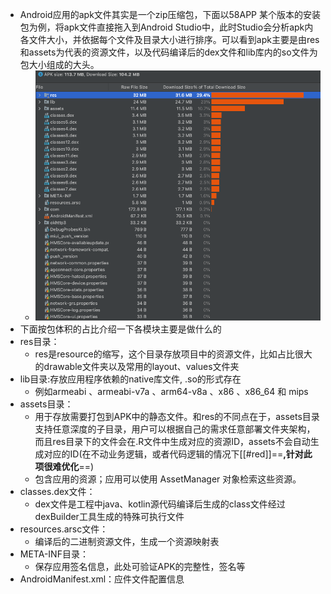- Android应用的apk文件其实是一个zip压缩包，下面以58APP 某个版本的安装包为例，将apk文件直接拖入到Android Studio中，此时Studio会分析apk内各文件大小，并依据每个文件及目录大小进行排序。可以看到apk主要是由res和assets为代表的资源文件，以及代码编译后的dex文件和lib库内的so文件为包大小组成的大头。
	- ![image.png](../assets/image_1684422746514_0.png)
- 下面按包体积的占比介绍一下各模块主要是做什么的
- res目录：
	- res是resource的缩写，这个目录存放项目中的资源文件，比如占比很大的drawable文件夹以及常用的layout、values文件夹
- lib目录:存放应用程序依赖的native库文件, .so的形式存在
	- 例如armeabi 、armeabi-v7a 、arm64-v8a 、x86 、x86_64 和 mips
- assets目录：
	- 用于存放需要打包到APK中的静态文件。和res的不同点在于，assets目录支持任意深度的子目录，用户可以根据自己的需求任意部署文件夹架构，而且res目录下的文件会在.R文件中生成对应的资源ID，assets不会自动生成对应的ID(在不动业务逻辑，或者代码逻辑的情况下[[#red]]==**,针对此项很难优化**==)
	- 包含应用的资源；应用可以使用 AssetManager 对象检索这些资源。
- classes.dex文件：
	- dex文件是工程中java、kotlin源代码编译后生成的class文件经过dexBuilder工具生成的特殊可执行文件
- resources.arsc文件：
	- 编译后的二进制资源文件，生成一个资源映射表
- META-INF目录：
	- 保存应用签名信息，此处可验证APK的完整性，签名等
- AndroidManifest.xml：应件文件配置信息